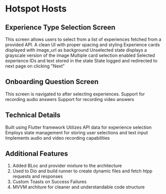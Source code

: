 Hotspot Hosts
=====================================
## Experience Type Selection Screen

This screen allows users to select from a list of experiences fetched from a provided API.
A clean UI with proper spacing and styling
Experience cards displayed with image_url as background
Unselected state displays a grayscale version of the image
Multiple card selection enabled
Selected experience IDs and text stored in the state
State logged and redirected to next page on clicking "Next"

## Onboarding Question Screen

This screen is navigated to after selecting experiences.
Support for recording audio answers
Support for recording video answers


## Technical Details
Built using Flutter framework
Utilizes API data for experience selection
Employs state management for storing user selections and text input
Implements audio and video recording capabilities

## Additional Features
1. Added BLoc and provider mixture to the architecture 
2. Used to Dio and build runner to create dynamic files and fetch htpp requests and responses
3. Custom Toasts on Success Failures
4. MVVM architure for cleaner and understandable code structure
